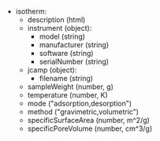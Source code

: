 - isotherm:
  - description (html)
  - instrument (object):
    - model (string)
    - manufacturer (string)
    - software (string)
    - serialNumber (string)
  - jcamp (object):
    - filename (string)
  - sampleWeight (number, g)
  - temperature (number, K)
  - mode ("adsorption,desorption")
  - method ("gravimetric,volumetric")
  - specificSurfaceArea (number, m^2/g)
  - specificPoreVolume (number, cm^3/g)
